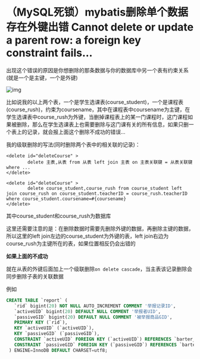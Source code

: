 # （MySQL死锁）mybatis删除单个数据存在外键出错 Cannot delete or update a parent row: a foreign key constraint fails...

出现这个错误的原因是你想删除的那条数据与你的数据库中另一个表有约束关系(就是一个是主键，一个是外键)

![img](22.png)

比如说我的以上两个表，一个是学生选课表(course_student)，一个是课程表(course_rush)，约束为coursename，其中在课程表中coursename为主键，在学生选课表中course_rush为外键，当删掉课程表上的某一门课程时，这门课程如果被删除，那么在学生选课表上也需要删除与这门课有关的所有信息，如果只删一个表上的记录，就会报上面这个删除不成功的错误...

我的级联删除的写法(同时删除两个表中的相关联的记录)：

```
<delete id="deleteCourse" >
        delete 主表,从表 from 从表 left join 主表 on 主表关联键 = 从表关联键 where ...
</delete>

<delete id="deleteCourse" >
        delete course_student,course_rush from course_student left join course_rush on course_student.teacherID = course_rush.teacherID where course_student.coursename=#{coursename}  
</delete>
```

其中course_student和course_rush为数据库

这里还需要注意的是：在删除数据时需要先删除外键的数据，再删除主键的数据，所以这里的left join左边的course_student为外键的表，left join右边为course_rush为主键所在的表，如果位置相反仍会出错的



**如果上面的不成功**

就在从表的外键后面加上一个级联删除`on delete cascade`，当主表该记录删除会同步删除子表的关联数据

例如

```sql
CREATE TABLE `report` (
   `rid` bigint(20) NOT NULL AUTO_INCREMENT COMMENT '举报记录ID',
   `activeUID` bigint(20) DEFAULT NULL COMMENT '举报者UID',
   `passiveGID` bigint(20) DEFAULT NULL COMMENT '被举报商品GID',
   PRIMARY KEY (`rid`),
   KEY `activeUID` (`activeUID`),
   KEY `passiveGID` (`passiveGID`),
   CONSTRAINT `activeUID` FOREIGN KEY (`activeUID`) REFERENCES `barter_user`.`user` (`UID`) on delete cascade,
   CONSTRAINT `passiveGID` FOREIGN KEY (`passiveGID`) REFERENCES `barter_goods`.`goods` (`GID`) on delete cascade
 ) ENGINE=InnoDB DEFAULT CHARSET=utf8;
```

